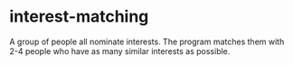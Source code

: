 # interest-matching
A group of people all nominate interests. The program matches them with 2-4 people who have as many similar interests as possible.
